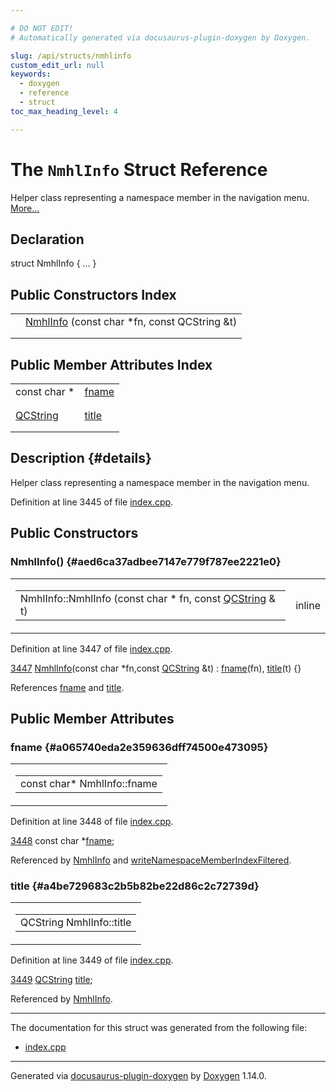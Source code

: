 ```yaml
---

# DO NOT EDIT!
# Automatically generated via docusaurus-plugin-doxygen by Doxygen.

slug: /api/structs/nmhlinfo
custom_edit_url: null
keywords:
  - doxygen
  - reference
  - struct
toc_max_heading_level: 4

---
```


<div class="doxyPage">

# The `NmhlInfo` Struct Reference

Helper class representing a namespace member in the navigation menu. <a href="#details">More...</a>

## Declaration

<div class="doxyDeclaration">
struct NmhlInfo { ... }
</div>

## Public Constructors Index

<table class="doxyMembersIndex">

<tr class="doxyMemberIndexItem">
<td class="doxyMemberIndexItemType" align="left" valign="top"></td>
<td class="doxyMemberIndexItemName" align="left" valign="top"><a href="#aed6ca37adbee7147e779f787ee2221e0">NmhlInfo</a> (const char *fn, const QCString &amp;t)</td>
</tr>
<tr class="doxyMemberIndexDescription">
<td class="doxyMemberIndexDescriptionLeft"></td>
<td class="doxyMemberIndexDescriptionRight">
</td>
</tr>
<tr class="doxyMemberIndexSeparator">
<td class="doxyMemberIndexSeparator" colspan="2"></td>
</tr>

</table>

## Public Member Attributes Index

<table class="doxyMembersIndex">

<tr class="doxyMemberIndexItem">
<td class="doxyMemberIndexItemType" align="left" valign="top">const char *</td>
<td class="doxyMemberIndexItemName" align="left" valign="top"><a href="#a065740eda2e359636dff74500e473095">fname</a></td>
</tr>
<tr class="doxyMemberIndexDescription">
<td class="doxyMemberIndexDescriptionLeft"></td>
<td class="doxyMemberIndexDescriptionRight">
</td>
</tr>
<tr class="doxyMemberIndexSeparator">
<td class="doxyMemberIndexSeparator" colspan="2"></td>
</tr>

<tr class="doxyMemberIndexItem">
<td class="doxyMemberIndexItemType" align="left" valign="top"><a href="/web-doxygen/docs/api/classes/qcstring">QCString</a></td>
<td class="doxyMemberIndexItemName" align="left" valign="top"><a href="#a4be729683c2b5b82be22d86c2c72739d">title</a></td>
</tr>
<tr class="doxyMemberIndexDescription">
<td class="doxyMemberIndexDescriptionLeft"></td>
<td class="doxyMemberIndexDescriptionRight">
</td>
</tr>
<tr class="doxyMemberIndexSeparator">
<td class="doxyMemberIndexSeparator" colspan="2"></td>
</tr>

</table>

## Description {#details}

Helper class representing a namespace member in the navigation menu.

Definition at line 3445 of file <a href="/web-doxygen/docs/api/files/src/index-cpp">index.cpp</a>.

<div class="doxySectionDef">

## Public Constructors

### NmhlInfo() {#aed6ca37adbee7147e779f787ee2221e0}

<div class="doxyMemberItem">
<div class="doxyMemberProto">
<table class="doxyMemberLabels">
<tr class="doxyMemberLabels">
<td class="doxyMemberLabelsLeft">
<table class="doxyMemberName">
<tr>
<td class="doxyMemberName">NmhlInfo::NmhlInfo (const char * fn, const <a href="/web-doxygen/docs/api/classes/qcstring">QCString</a> &amp; t)</td>
</tr>
</table>
</td>
<td class="doxyMemberLabelsRight">
<span class="doxyMemberLabels">
<span class="doxyMemberLabel inline">inline</span>
</span>
</td>
</tr>
</table>
</div>
<div class="doxyMemberDoc">



Definition at line 3447 of file <a href="/web-doxygen/docs/api/files/src/index-cpp">index.cpp</a>.

<div class="doxyProgramListing">

<div class="doxyCodeLine"><span class="doxyLineNumber"><a href="#aed6ca37adbee7147e779f787ee2221e0">3447</a></span><span class="doxyLineContent"><span class="doxyHighlight">  <a href="#aed6ca37adbee7147e779f787ee2221e0">NmhlInfo</a>(</span><span class="doxyHighlightKeyword">const</span><span class="doxyHighlight"> </span><span class="doxyHighlightKeywordType">char</span><span class="doxyHighlight"> *fn,</span><span class="doxyHighlightKeyword">const</span><span class="doxyHighlight"> <a href="/web-doxygen/docs/api/classes/qcstring">QCString</a> &amp;t) : <a href="#a065740eda2e359636dff74500e473095">fname</a>(fn), <a href="#a4be729683c2b5b82be22d86c2c72739d">title</a>(t) {}</span></span></div>

</div>


References <a href="#a065740eda2e359636dff74500e473095">fname</a> and <a href="#a4be729683c2b5b82be22d86c2c72739d">title</a>.
</div>
</div>

</div>

<div class="doxySectionDef">

## Public Member Attributes

### fname {#a065740eda2e359636dff74500e473095}

<div class="doxyMemberItem">
<div class="doxyMemberProto">
<table class="doxyMemberLabels">
<tr class="doxyMemberLabels">
<td class="doxyMemberLabelsLeft">
<table class="doxyMemberName">
<tr>
<td class="doxyMemberName">const char* NmhlInfo::fname</td>
</tr>
</table>
</td>
</tr>
</table>
</div>
<div class="doxyMemberDoc">



Definition at line 3448 of file <a href="/web-doxygen/docs/api/files/src/index-cpp">index.cpp</a>.

<div class="doxyProgramListing">

<div class="doxyCodeLine"><span class="doxyLineNumber"><a href="#a065740eda2e359636dff74500e473095">3448</a></span><span class="doxyLineContent"><span class="doxyHighlight">  </span><span class="doxyHighlightKeyword">const</span><span class="doxyHighlight"> </span><span class="doxyHighlightKeywordType">char</span><span class="doxyHighlight"> *<a href="#a065740eda2e359636dff74500e473095">fname</a>;</span></span></div>

</div>


Referenced by <a href="#aed6ca37adbee7147e779f787ee2221e0">NmhlInfo</a> and <a href="/web-doxygen/docs/api/files/src/index-cpp/#a600376a1b261fa6d498ce37b1037bcb6">writeNamespaceMemberIndexFiltered</a>.
</div>
</div>

### title {#a4be729683c2b5b82be22d86c2c72739d}

<div class="doxyMemberItem">
<div class="doxyMemberProto">
<table class="doxyMemberLabels">
<tr class="doxyMemberLabels">
<td class="doxyMemberLabelsLeft">
<table class="doxyMemberName">
<tr>
<td class="doxyMemberName">QCString NmhlInfo::title</td>
</tr>
</table>
</td>
</tr>
</table>
</div>
<div class="doxyMemberDoc">



Definition at line 3449 of file <a href="/web-doxygen/docs/api/files/src/index-cpp">index.cpp</a>.

<div class="doxyProgramListing">

<div class="doxyCodeLine"><span class="doxyLineNumber"><a href="#a4be729683c2b5b82be22d86c2c72739d">3449</a></span><span class="doxyLineContent"><span class="doxyHighlight">  <a href="/web-doxygen/docs/api/classes/qcstring">QCString</a> <a href="#a4be729683c2b5b82be22d86c2c72739d">title</a>;</span></span></div>

</div>


Referenced by <a href="#aed6ca37adbee7147e779f787ee2221e0">NmhlInfo</a>.
</div>
</div>

</div>

<hr/>

The documentation for this struct was generated from the following file:

<ul>
<li><a href="/web-doxygen/docs/api/files/src/index-cpp">index.cpp</a></li>
</ul>

<hr/>

<p class="doxyGeneratedBy">Generated via <a href="https://github.com/xpack/docusaurus-plugin-doxygen">docusaurus-plugin-doxygen</a> by <a href="https://www.doxygen.nl">Doxygen</a> 1.14.0.</p>

</div>
